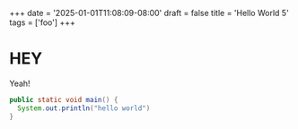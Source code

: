 +++
date = '2025-01-01T11:08:09-08:00'
draft = false
title = 'Hello World 5'
tags = ['foo']
+++

# HEY 

Yeah!

```java
public static void main() {
  System.out.println("hello world")
}

```
